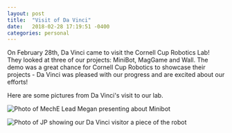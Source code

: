 ```yaml
---
layout: post
title:  "Visit of Da Vinci"
date:   2018-02-28 17:19:51 -0400
categories: personal
---
```


On February 28th, Da Vinci came to visit the Cornell Cup Robotics Lab! They looked at three of our projects: MiniBot, MagGame and Wall. The demo was a great chance for Cornell Cup Robotics to showcase their projects - Da Vinci was pleased with our progress and are excited about our efforts!

Here are some pictures from Da Vinci's visit to our lab.

![Photo of MechE Lead Megan presenting about Minibot]( "blog/assets/davinci_228/2.JPG" )


![Photo of JP showing our Da Vinci visitor a piece of the robot]( "blog/assets/davinci_228/2.JPG")



[jekyll-docs]: https://jekyllrb.com/docs/home
[jekyll-gh]:   https://github.com/jekyll/jekyll
[jekyll-talk]: https://talk.jekyllrb.com/
